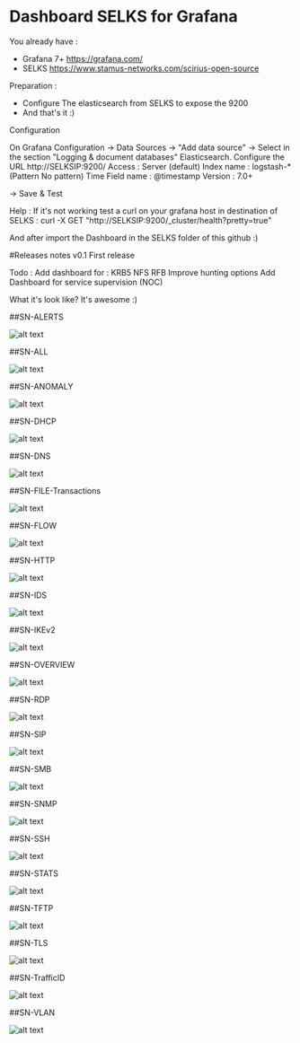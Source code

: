 # Dashboard SELKS for Grafana

You already have :
- Grafana 7+  https://grafana.com/
- SELKS  https://www.stamus-networks.com/scirius-open-source

Preparation : 
- Configure The elasticsearch from SELKS to expose the 9200
- And that's it :)

Configuration 

On Grafana Configuration  -> Data Sources -> "Add data source" -> Select in the section "Logging & document databases" Elasticsearch.
Configure the URL http://SELKSIP:9200/
Access : Server (default)
Index name :  logstash-*  (Pattern No pattern)
Time Field name : @timestamp
Version : 7.0+

-> Save & Test

Help : If it's not working test a curl on your grafana host in destination of SELKS  : curl -X GET "http://SELKSIP:9200/_cluster/health?pretty=true"

And after import the Dashboard in the SELKS folder of this github :)

#Releases notes
v0.1 First release


Todo :
Add dashboard for :
KRB5
NFS
RFB
Improve hunting options
Add Dashboard for service supervision (NOC)


What it's look like?
It's awesome :)

##SN-ALERTS

![alt text](https://github.com/b4b857f6ee/selks_grafana_dashboard/blob/main/pictures/SN-ALERTS.PNG)

##SN-ALL

![alt text](https://github.com/b4b857f6ee/selks_grafana_dashboard/blob/main/pictures/SN-ALL.PNG)

##SN-ANOMALY

![alt text](https://github.com/b4b857f6ee/selks_grafana_dashboard/blob/main/pictures/SN-ANOMALY.PNG)

##SN-DHCP

![alt text](https://github.com/b4b857f6ee/selks_grafana_dashboard/blob/main/pictures/SN-DHCP.PNG)

##SN-DNS

![alt text](https://github.com/b4b857f6ee/selks_grafana_dashboard/blob/main/pictures/SN-DNS.PNG)

##SN-FILE-Transactions

![alt text](https://github.com/b4b857f6ee/selks_grafana_dashboard/blob/main/pictures/SN-FILE-Transactions.PNG)

##SN-FLOW

![alt text](https://github.com/b4b857f6ee/selks_grafana_dashboard/blob/main/pictures/SN-FLOW.PNG)

##SN-HTTP

![alt text](https://github.com/b4b857f6ee/selks_grafana_dashboard/blob/main/pictures/SN-HTTP.PNG)

##SN-IDS

![alt text](https://github.com/b4b857f6ee/selks_grafana_dashboard/blob/main/pictures/SN-IDS.PNG)

##SN-IKEv2

![alt text](https://github.com/b4b857f6ee/selks_grafana_dashboard/blob/main/pictures/SN-IKEv2.PNG)

##SN-OVERVIEW

![alt text](https://github.com/b4b857f6ee/selks_grafana_dashboard/blob/main/pictures/SN-OVERVIEW.PNG)

##SN-RDP

![alt text](https://github.com/b4b857f6ee/selks_grafana_dashboard/blob/main/pictures/SN-RDP.PNG)

##SN-SIP

![alt text](https://github.com/b4b857f6ee/selks_grafana_dashboard/blob/main/pictures/SN-SIP.PNG)

##SN-SMB

![alt text](https://github.com/b4b857f6ee/selks_grafana_dashboard/blob/main/pictures/SN-SMB.PNG)

##SN-SNMP

![alt text](https://github.com/b4b857f6ee/selks_grafana_dashboard/blob/main/pictures/SN-SNMP.PNG)

##SN-SSH

![alt text](https://github.com/b4b857f6ee/selks_grafana_dashboard/blob/main/pictures/SN-SSH.PNG)

##SN-STATS

![alt text](https://github.com/b4b857f6ee/selks_grafana_dashboard/blob/main/pictures/SN-STATS.PNG)

##SN-TFTP

![alt text](https://github.com/b4b857f6ee/selks_grafana_dashboard/blob/main/pictures/SN-TFTP.PNG)

##SN-TLS

![alt text](https://github.com/b4b857f6ee/selks_grafana_dashboard/blob/main/pictures/SN-TLS.PNG)

##SN-TrafficID

![alt text](https://github.com/b4b857f6ee/selks_grafana_dashboard/blob/main/pictures/SN-TrafficID.PNG)

##SN-VLAN

![alt text](https://github.com/b4b857f6ee/selks_grafana_dashboard/blob/main/pictures/SN-VLAN.PNG)

